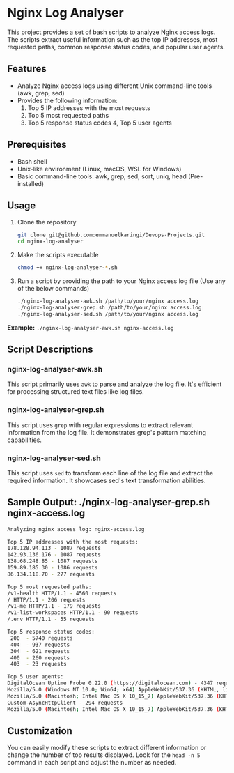 # Nginx Log Analyser
This project provides a set of bash scripts to analyze Nginx access logs. The scripts extract useful information such as the top IP addresses, most requested paths, common response status codes, and popular user agents.

## Features
- Analyze Nginx access logs using different Unix command-line tools (awk, grep, sed)
- Provides the following information:
    1. Top 5 IP addresses with the most requests
    2. Top 5 most requested paths
    3. Top 5 response status codes
    4, Top 5 user agents

## Prerequisites
- Bash shell
- Unix-like environment (Linux, macOS, WSL for Windows)
- Basic command-line tools: awk, grep, sed, sort, uniq, head (Pre-installed)

## Usage
1. Clone the repository

    ```sh
    git clone git@github.com:emmanuelkaringi/Devops-Projects.git
    cd nginx-log-analyser
    ```
2. Make the scripts executable

    ```sh
    chmod +x nginx-log-analyser-*.sh
    ```
4. Run a script by providing the path to your Nginx access log file (Use any of the below commands)
    ```sh
    ./nginx-log-analyser-awk.sh /path/to/your/nginx access.log
    ./nginx-log-analyser-grep.sh /path/to/your/nginx access.log
    ./nginx-log-analyser-sed.sh /path/to/your/nginx access.log
    ```

**Example:** `./nginx-log-analyser-awk.sh nginx-access.log`

## Script Descriptions
### nginx-log-analyser-awk.sh
This script primarily uses `awk` to parse and analyze the log file. It's efficient for processing structured text files like log files.
### nginx-log-analyser-grep.sh
This script uses `grep` with regular expressions to extract relevant information from the log file. It demonstrates grep's pattern matching capabilities.
### nginx-log-analyser-sed.sh
This script uses `sed` to transform each line of the log file and extract the required information. It showcases sed's text transformation abilities.

## Sample Output: ./nginx-log-analyser-grep.sh nginx-access.log

```sh
Analyzing nginx access log: nginx-access.log

Top 5 IP addresses with the most requests:
178.128.94.113 - 1087 requests
142.93.136.176 - 1087 requests
138.68.248.85 - 1087 requests
159.89.185.30 - 1086 requests
86.134.118.70 - 277 requests

Top 5 most requested paths:
/v1-health HTTP/1.1 - 4560 requests
/ HTTP/1.1 - 206 requests
/v1-me HTTP/1.1 - 179 requests
/v1-list-workspaces HTTP/1.1 - 90 requests
/.env HTTP/1.1 - 55 requests

Top 5 response status codes:
 200  - 5740 requests
 404  - 937 requests
 304  - 621 requests
 400  - 260 requests
 403  - 23 requests

Top 5 user agents:
DigitalOcean Uptime Probe 0.22.0 (https://digitalocean.com) - 4347 requests
Mozilla/5.0 (Windows NT 10.0; Win64; x64) AppleWebKit/537.36 (KHTML, like Gecko) Chrome/129.0.0.0 Safari/537.36 - 513 requests
Mozilla/5.0 (Macintosh; Intel Mac OS X 10_15_7) AppleWebKit/537.36 (KHTML, like Gecko) Chrome/129.0.0.0 Safari/537.36 - 332 requests
Custom-AsyncHttpClient - 294 requests
Mozilla/5.0 (Macintosh; Intel Mac OS X 10_15_7) AppleWebKit/537.36 (KHTML, like Gecko) Chrome/128.0.0.0 Safari/537.36 - 282 requests
```

## Customization
You can easily modify these scripts to extract different information or change the number of top results displayed. Look for the `head -n 5` command in each script and adjust the number as needed.

